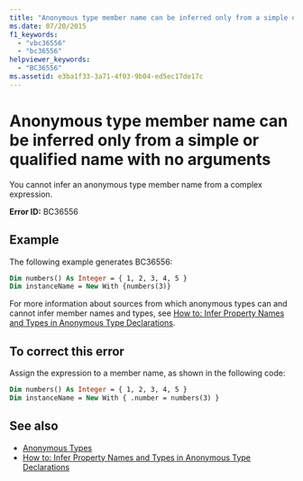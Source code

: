 ```yaml
---
title: "Anonymous type member name can be inferred only from a simple or qualified name with no arguments"
ms.date: 07/20/2015
f1_keywords: 
  - "vbc36556"
  - "bc36556"
helpviewer_keywords: 
  - "BC36556"
ms.assetid: e3ba1f33-3a71-4f03-9b04-ed5ec17de17c
---
```

# Anonymous type member name can be inferred only from a simple or qualified name with no arguments

You cannot infer an anonymous type member name from a complex expression.

**Error ID:** BC36556

## Example

The following example generates BC36556:

```vb
Dim numbers() As Integer = { 1, 2, 3, 4, 5 }
Dim instanceName = New With {numbers(3)}
```

For more information about sources from which anonymous types can and cannot infer member names and types, see [How to: Infer Property Names and Types in Anonymous Type Declarations](../../programming-guide/language-features/objects-and-classes/how-to-infer-property-names-and-types-in-anonymous-type-declarations.md).
  
## To correct this error  

Assign the expression to a member name, as shown in the following code:

```vb
Dim numbers() As Integer = { 1, 2, 3, 4, 5 }
Dim instanceName = New With { .number = numbers(3) }
```

## See also

- [Anonymous Types](../../programming-guide/language-features/objects-and-classes/anonymous-types.md)
- [How to: Infer Property Names and Types in Anonymous Type Declarations](../../programming-guide/language-features/objects-and-classes/how-to-infer-property-names-and-types-in-anonymous-type-declarations.md)
